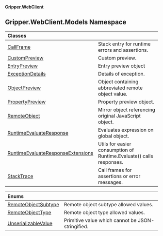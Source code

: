 #### [Gripper.WebClient](index 'index')
## Gripper.WebClient.Models Namespace

| Classes | |
| :--- | :--- |
| [CallFrame](Gripper_WebClient_Models_CallFrame 'Gripper.WebClient.Models.CallFrame') | Stack entry for runtime errors and assertions.<br/> |
| [CustomPreview](Gripper_WebClient_Models_CustomPreview 'Gripper.WebClient.Models.CustomPreview') | Custom preview.<br/> |
| [EntryPreview](Gripper_WebClient_Models_EntryPreview 'Gripper.WebClient.Models.EntryPreview') | Entry preview object<br/> |
| [ExceptionDetails](Gripper_WebClient_Models_ExceptionDetails 'Gripper.WebClient.Models.ExceptionDetails') | Details of exception.<br/> |
| [ObjectPreview](Gripper_WebClient_Models_ObjectPreview 'Gripper.WebClient.Models.ObjectPreview') | Object containing abbreviated remote object value.<br/> |
| [PropertyPreview](Gripper_WebClient_Models_PropertyPreview 'Gripper.WebClient.Models.PropertyPreview') | Property preview object.<br/> |
| [RemoteObject](Gripper_WebClient_Models_RemoteObject 'Gripper.WebClient.Models.RemoteObject') | Mirror object referencing original JavaScript object.<br/> |
| [RuntimeEvaluateResponse](Gripper_WebClient_Models_RuntimeEvaluateResponse 'Gripper.WebClient.Models.RuntimeEvaluateResponse') | Evaluates expression on global object.<br/> |
| [RuntimeEvaluateResponseExtensions](Gripper_WebClient_Models_RuntimeEvaluateResponseExtensions 'Gripper.WebClient.Models.RuntimeEvaluateResponseExtensions') | Utils for easier consumption of Runtime.Evaluate() calls responses.<br/> |
| [StackTrace](Gripper_WebClient_Models_StackTrace 'Gripper.WebClient.Models.StackTrace') | Call frames for assertions or error messages.<br/> |

| Enums | |
| :--- | :--- |
| [RemoteObjectSubtype](Gripper_WebClient_Models_RemoteObjectSubtype 'Gripper.WebClient.Models.RemoteObjectSubtype') | Remote object subtype allowed values.<br/> |
| [RemoteObjectType](Gripper_WebClient_Models_RemoteObjectType 'Gripper.WebClient.Models.RemoteObjectType') | Remote object type allowed values.<br/> |
| [UnserializableValue](Gripper_WebClient_Models_UnserializableValue 'Gripper.WebClient.Models.UnserializableValue') | Primitive value which cannot be JSON-stringified.<br/> |
